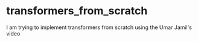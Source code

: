 # transformers_from_scratch

I am trying to implement transformers from scratch using the Umar Jamil's video

